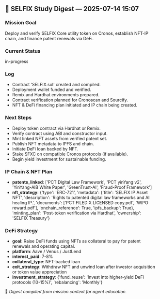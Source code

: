 

## 📘 SELFIX Study Digest — 2025-07-14 15:07

### Mission Goal
Deploy and verify SELFIX Core utility token on Cronos, establish NFT-IP chain, and finance patent renewals via DeFi.

### Current Status
in-progress

### Log
- Contract 'SELFIX.sol' created and compiled.
- Deployment wallet funded and verified.
- Remix and Hardhat environments prepared.
- Contract verification planned for Cronoscan and Sourcify.
- NFT & DeFi financing plan initiated and IP chain being created.

### Next Steps
- Deploy token contract via Hardhat or Remix.
- Verify contract using ABI and constructor input.
- Mint linked NFT assets from verified patent set.
- Publish NFT metadata to IPFS and chain.
- Initiate DeFi loan backed by NFT.
- Stake SFXC on compatible Cronos protocols (if available).
- Begin yield investment for sustainable funding.

### IP Chain & NFT Plan
- **patents_linked**: ['PCT Digital Law Framework', 'PCT yinYang v2', 'YinYang-AIB White Paper', 'GreenTrust-AI', 'Fraud-Proof Framework']
- **nft_strategy**: {'type': 'ERC-721', 'metadata': {'title': 'SELFIX IP Asset NFT', 'description': 'Rights to patented digital law frameworks and AI healing IP.', 'documents': ['PCT FILED X LICENSED copy.pdf', 'WIPO reward.pdf'], 'onchain_reference': True, 'ipfs_backup': True}, 'minting_plan': 'Post-token verification via Hardhat', 'ownership': 'SELFIX Treasury'}


### DeFi Strategy
- **goal**: Raise DeFi funds using NFTs as collateral to pay for patent renewals and operating capital.
- **platform**: Aave / Venus / JustLend
- **interest_paid**: 7-8%
- **collateral_type**: NFT-backed loan
- **exit_strategy**: Withdraw NFT and unwind loan after investor acquisition or token value appreciation
- **investment_strategy**: {'fund_reuse': 'Invest into higher-yield DeFi protocols (10-15%)', 'rebalancing': 'Monthly'}


🧠 _Digest compiled from mission context for agent education._
